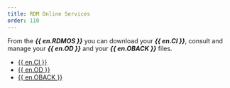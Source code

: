 ```yaml
---
title: RDM Online Services
order: 110
---
```

From the ***{{ en.RDMOS }}*** you can download your ***{{ en.CI }}***, consult and manage your ***{{ en.OD }}*** and your ***{{ en.OBACK }}*** files.  

* [{{ en.CI }}](/cloud/rdm-online-services/custom-installer/)  
* [{{ en.OD }}](/cloud/rdm-online-services/online-drive/)  
* [{{ en.OBACK }}](/cloud/rdm-online-services/online-backup/) 
